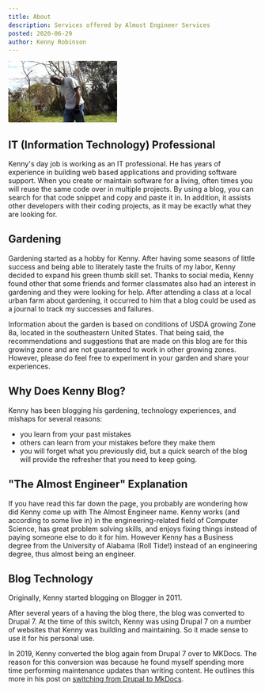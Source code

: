 ```yaml
---
title: About
description: Services offered by Almost Engineer Services
posted: 2020-06-29
author: Kenny Robinson
---
```


![](/images/SAM_2423-f008473.png)

## IT (Information Technology) Professional

Kenny's day job is working as an IT professional. He has years of experience in building web based applications and providing software support. When you create or maintain software for a living, often times you will reuse the same code over in multiple projects. By using a blog, you can search for that code snippet and copy and paste it in. In addition, it assists other developers with their coding projects, as it may be exactly what they are looking for.

## Gardening

Gardening started as a hobby for Kenny. After having some seasons of little success and being able to literately taste the fruits of my labor, Kenny decided to expand his green thumb skill set. Thanks to social media, Kenny found other that some friends and former classmates also had an interest in gardening and they were looking for help. After attending a class at a local urban farm about gardening, it occurred to him that a blog could be used as a journal to track my successes and failures.

Information about the garden is based on conditions of USDA growing Zone 8a, located in the southeastern United States. That being said, the recommendations and suggestions that are made on this blog are for this growing zone and are not guaranteed to work in other growing zones. However, please do feel free to experiment in your garden and share your experiences. 

## Why Does Kenny Blog?

Kenny has been blogging his gardening, technology experiences, and mishaps for several reasons: 

* you learn from your past mistakes 
* others can learn from your mistakes before they make them 
* you will forget what you previously did, but a quick search of the blog will provide the refresher that you need to keep going.

## "The Almost Engineer" Explanation

If you have read this far down the page, you probably are wondering how did Kenny come up with The Almost Engineer name. Kenny works (and according to some live in) in the engineering-related field of Computer Science, has great problem solving skills, and enjoys fixing things instead of paying someone else to do it for him. However Kenny has a Business degree from the University of Alabama (Roll Tide!) instead of an engineering degree, thus almost being an engineer.

## Blog Technology

Originally, Kenny started blogging on Blogger in 2011. 

After several years of a having the blog there, the blog was converted to
Drupal 7. At the time of this switch, Kenny was using Drupal 7 on a number 
of websites that Kenny was building and maintaining. So it made sense to use 
it for his personal use.

In 2019, Kenny converted the blog again from Drupal 7 over to MKDocs. The reason 
for this conversion was because he found myself spending more time performing 
maintenance updates than writing content. He outlines this more in his post on 
[switching from Drupal to MkDocs](/blog/2019.12.21-switched-blog-from-drupal-to-mkdocs).